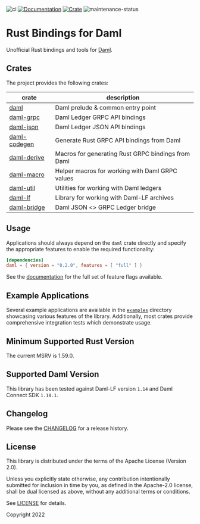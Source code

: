 ![ci](https://github.com/fujiapple852/rust-daml-bindings/actions/workflows/ci.yml/badge.svg)
[![Documentation](https://docs.rs/daml/badge.svg)](https://docs.rs/daml/0.2.0)
[![Crate](https://img.shields.io/crates/v/daml.svg)](https://crates.io/crates/daml/0.2.0)
![maintenance-status](https://img.shields.io/badge/maintenance-experimental-blue.svg)

# Rust Bindings for Daml

Unofficial Rust bindings and tools for [Daml](https://daml.com).

## Crates

The project provides the following crates:

| crate                                                       | description                                        |
|-------------------------------------------------------------|----------------------------------------------------|
| [daml](https://crates.io/crates/daml/0.2.0)                 | Daml prelude & common entry point                  |
| [daml-grpc](https://crates.io/crates/daml-grpc/0.2.0)       | Daml Ledger GRPC API bindings                      |
| [daml-json](https://crates.io/crates/daml-json/0.2.0)       | Daml Ledger JSON API bindings                      |
| [daml-codegen](https://crates.io/crates/daml-codegen/0.2.0) | Generate Rust GRPC API bindings from Daml          |
| [daml-derive](https://crates.io/crates/daml-derive/0.2.0)   | Macros for generating Rust GRPC bindings from Daml |
| [daml-macro](https://crates.io/crates/daml-macro/0.2.0)     | Helper macros for working with Daml GRPC values    |
| [daml-util](https://crates.io/crates/daml-util/0.2.0)       | Utilities for working with Daml ledgers            |
| [daml-lf](https://crates.io/crates/daml-lf/0.2.0)           | Library for working with Daml-LF archives          |
| [daml-bridge](https://crates.io/crates/daml-bridge/0.2.0)   | Daml JSON <> GRPC Ledger bridge                    |

## Usage

Applications should always depend on the `daml` crate directly and specify the appropriate features to enable the
required functionality:

```toml
[dependencies]
daml = { version = "0.2.0", features = [ "full" ] }
```

See the [documentation](https://docs.rs/daml/0.2.0) for the full set of feature flags available.

## Example Applications

Several example applications are available in
the [`examples`](https://github.com/fujiapple852/rust-daml-bindings/tree/master/examples) directory showcasing various
features of the library. Additionally, most crates provide comprehensive integration tests which demonstrate usage.

## Minimum Supported Rust Version

The current MSRV is 1.59.0.

## Supported Daml Version

This library has been tested against Daml-LF version `1.14` and Daml Connect SDK `1.18.1`.

## Changelog

Please see the [CHANGELOG](CHANGELOG.md) for a release history.

## License

This library is distributed under the terms of the Apache License (Version 2.0).

Unless you explicitly state otherwise, any contribution intentionally submitted for inclusion in time by you, as defined
in the Apache-2.0 license, shall be dual licensed as above, without any additional terms or conditions.

See [LICENSE](LICENSE) for details.

Copyright 2022